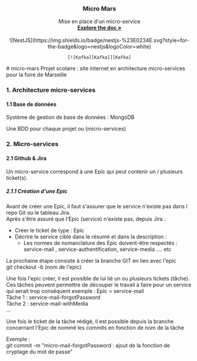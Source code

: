 <!-- PROJECT LOGO -->
<br />
<div align="center">

  <h3 align="center">Micro Mars</h3>

  <p align="center">
    Mise en place d'un micro-service
    <br />
    <a href="[https://github.com/othneildrew/Best-README-Template](https://fr.wikipedia.org/wiki/Microservices)"><strong>Explore the doc »</strong></a>
    <br />
    <br />
    ![NestJS](https://img.shields.io/badge/nestjs-%23E0234E.svg?style=for-the-badge&logo=nestjs&logoColor=white)
    
    [![Kafka][Kafka]][Kafka]
  </p>
</div>
# micro-mars
Projet scolaire : site internet en architecture micro-services pour la foire de Marseille  

### 1. Architecture micro-services   

#### 1.1 Base de données   

Système de gestion de base de données : MongoDB   

Une BDD pour chaque projet ou (micro-services)  

### 2. Micro-services   

#### 2.1 Github & Jira  

Un micro-service correspond à une Epic qui peut contenir un / plusieurs ticket(s).  

##### 2.1.1 Création d'une Epic 

Avant de créer une Epic, il faut s'assurer que le service n'existe pas dans l repo Git ou le tableau Jira.   
Après s'être assuré que l'Epic (service) n'existe pas, depuis Jira : 
- Créer le ticket de type : Epic
- Décrire le service cible dans le résumé et dans la description :
  - Les normes de nomanclature des Epic doivent-être respectés : service-mail , service-authentification, service-media .... etc

La prochaine étape consiste à créer la branche GIT en lien avec l'epic  
git checkout -b (nom de l'epic)  

Une fois l'epic créer, il est possible de lui lié un ou plusieurs tickets (tâche).
Ces tâches peuvent permettre de découper le travail à faire pour un service qui serait trop conséquent exemple : 
Epic = service-mail  
Tâche 1 : service-mail-forgotPassword  
Tâche 2 : service-mail-withMedia   
...  

Une fois le ticket de la tâche rédigé, il est possible depuis la branche concernant l'Epic de nommé les commits en fonction de nom de la tâche 

Exemple :  
git commit -m "micro-mail-forgotPassword : ajout de la fonction de cryptage du mot de passe"  











